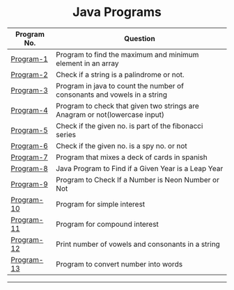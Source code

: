 <div align="center">
  
  # Java Programs
  
| Program No.| Question |
| ------- | ------ |
| [Program-1](https://github.com/swaaz/basicprograms/blob/814a1e60ae23d81158d8174666f23c9b7419e15e/Java/program-1/program.java) | Program to find the maximum and minimum element in an array
| [Program-2](https://github.com/swaaz/basicprograms/blob/814a1e60ae23d81158d8174666f23c9b7419e15e/Java/program-2/program.java) | Check if a string is a palindrome or not.
| [Program-3](https://github.com/swaaz/basicprograms/blob/814a1e60ae23d81158d8174666f23c9b7419e15e/Java/program-3/program.java) | Program in java to count the number of consonants and vowels in a string
| [Program-4](https://github.com/swaaz/basicprograms/blob/814a1e60ae23d81158d8174666f23c9b7419e15e/Java/program-4/program.java) | Program to check that given two strings are Anagram or not(lowercase input)
| [Program-5](https://github.com/swaaz/basicprograms/blob/814a1e60ae23d81158d8174666f23c9b7419e15e/Java/Program%205/program.java.txt) | Check if the given no. is part of the fibonacci  series
| [Program-6](https://github.com/swaaz/basicprograms/blob/814a1e60ae23d81158d8174666f23c9b7419e15e/Java/Program%206/program.java.txt) |  Check if the given no. is a spy no. or not
| [Program-7](https://github.com/swaaz/basicprograms/blob/814a1e60ae23d81158d8174666f23c9b7419e15e/Java/program-7/program.java) | Program that mixes a deck of cards in spanish
| [Program-8](https://github.com/swaaz/basicprograms/blob/814a1e60ae23d81158d8174666f23c9b7419e15e/Java/Program-8/program.java) | Java Program to Find if a Given Year is a Leap Year
| [Program-9](https://github.com/swaaz/basicprograms/blob/814a1e60ae23d81158d8174666f23c9b7419e15e/Java/program-9/program.java) | Program to Check If a Number is Neon Number or Not
| [Program-10](https://github.com/swaaz/basicprograms/blob/814a1e60ae23d81158d8174666f23c9b7419e15e/Java/program-10/Program.java) | Program for simple interest
| [Program-11](https://github.com/swaaz/basicprograms/blob/814a1e60ae23d81158d8174666f23c9b7419e15e/Java/Program-11/Program.java) | Program for compound interest
| [Program-12](https://github.com/swaaz/basicprograms/blob/814a1e60ae23d81158d8174666f23c9b7419e15e/Java/Program-12/Program-12.java) | Print number of vowels and consonants in a string
| [Program-13](https://github.com/swaaz/basicprograms/blob/814a1e60ae23d81158d8174666f23c9b7419e15e/Java/Program-13/Program%20Number%20to%20Word.java) | Program to convert number into words
  
 </div>
 
 <hr>
